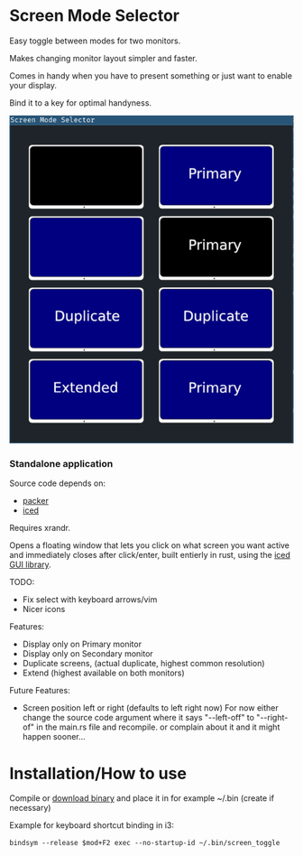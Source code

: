 # Screen Mode Selector

Easy toggle between modes for two monitors.

Makes changing monitor layout simpler and faster.

Comes in handy when you have to present something or just want to enable your display.

Bind it to a key for optimal handyness.


![](readme_assets/2021-01-06_03-15.png)
### Standalone application

Source code depends on:
- [packer](https://github.com/iptq/packer)
- [iced](https://github.com/hecrj/iced)


Requires xrandr.


Opens a floating window that lets you click on what screen you want active and immediately closes after click/enter,
built entierly in rust, using the [iced GUI library](https://github.com/hecrj/iced).




TODO:
- Fix select with keyboard arrows/vim
- Nicer icons




Features:

- Display only on Primary monitor
- Display only on Secondary monitor
- Duplicate screens, (actual duplicate, highest common resolution)
- Extend (highest available on both monitors)

Future Features:
- Screen position left or right (defaults to left right now)
    For now either change the source code argument where it says "--left-off" to "--right-of" in the main.rs file and recompile.
    or complain about it and it might happen sooner...


# Installation/How to use

Compile or [download binary](https://github.com/ardijanr/Screen-Modes/releases/download/Beta/screen_modes) and place it in for example ~/.bin (create if necessary)


Example for keyboard shortcut binding in i3:

```
bindsym --release $mod+F2 exec --no-startup-id ~/.bin/screen_toggle
```
